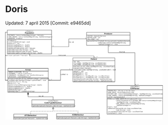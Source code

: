 Doris
=====
Updated: 7 april 2015 [Commit: e9465dd]

![Doris UML image](https://raw.githubusercontent.com/Grynet/Doris/master/UML/Doris.png?raw=true "Doris UML")


